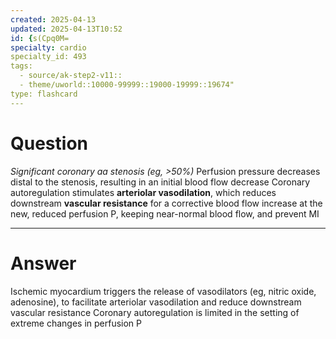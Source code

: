 ```yaml
---
created: 2025-04-13
updated: 2025-04-13T10:52
id: {s(Cpq0M=
specialty: cardio
specialty_id: 493
tags:
  - source/ak-step2-v11::
  - theme/uworld::10000-99999::19000-19999::19674"
type: flashcard
---
```


# Question
*Significant coronary aa stenosis (eg, >50%)*    Perfusion pressure decreases distal to the stenosis, resulting in an initial  blood flow decrease   Coronary autoregulation stimulates **arteriolar vasodilation**, which reduces downstream **vascular resistance** for a corrective blood flow  increase at the new, reduced perfusion P, keeping near-normal blood flow, and prevent MI

---

# Answer
Ischemic myocardium triggers the release of vasodilators (eg, nitric oxide, adenosine), to facilitate arteriolar vasodilation and reduce downstream vascular resistance  Coronary autoregulation is limited in the setting of extreme changes in perfusion P